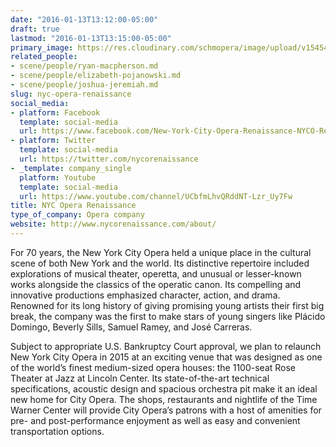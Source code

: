 ```yaml
---
date: "2016-01-13T13:12:00-05:00"
draft: true
lastmod: "2016-01-13T13:15:00-05:00"
primary_image: https://res.cloudinary.com/schmopera/image/upload/v1545409169/media/webhook-uploads/1452708667126/Logo---NYCO-Renaissance.jpg.jpg
related_people:
- scene/people/ryan-macpherson.md
- scene/people/elizabeth-pojanowski.md
- scene/people/joshua-jeremiah.md
slug: nyc-opera-renaissance
social_media:
- platform: Facebook
  template: social-media
  url: https://www.facebook.com/New-York-City-Opera-Renaissance-NYCO-Renaissance-727450753974650/
- platform: Twitter
  template: social-media
  url: https://twitter.com/nycorenaissance
- _template: company_single
  platform: Youtube
  template: social-media
  url: https://www.youtube.com/channel/UCbfmLhvQRddNT-Lzr_Uy7Fw
title: NYC Opera Renaissance
type_of_company: Opera company
website: http://www.nycorenaissance.com/about/
---
```


For 70 years, the New York City Opera held a unique place in the cultural scene of both New York and the world. Its distinctive repertoire included explorations of musical theater, operetta, and unusual or lesser-known works alongside the classics of the operatic canon. Its compelling and innovative productions emphasized character, action, and drama. Renowned for its long history of giving promising young artists their first big break, the company was the first to make stars of young singers like Plácido Domingo, Beverly Sills, Samuel Ramey, and José Carreras.

Subject to appropriate U.S. Bankruptcy Court approval, we plan to relaunch New York City Opera in 2015 at an exciting venue that was designed as one of the world’s finest medium-sized opera houses: the 1100-seat Rose Theater at Jazz at Lincoln Center. Its state-of-the-art technical specifications, acoustic design and spacious orchestra pit make it an ideal new home for City Opera. The shops, restaurants and nightlife of the Time Warner Center will provide City Opera’s patrons with a host of amenities for pre- and post-performance enjoyment as well as easy and convenient transportation options.
